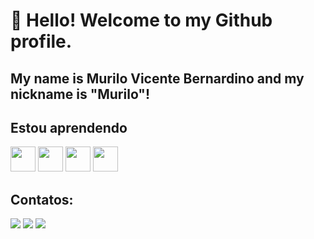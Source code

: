# 👋 Hello! Welcome to my Github profile.
## My name is Murilo Vicente Bernardino and my nickname is "Murilo"!

## Estou aprendendo

<img loading="lazy" src="https://cdn.jsdelivr.net/gh/devicons/devicon@latest/icons/javascript/javascript-original.svg" width="40" height="40"/>
<img loading="lazy" src="https://cdn.jsdelivr.net/gh/devicons/devicon@latest/icons/dotnetcore/dotnetcore-original.svg" width="40" height="40"/>
<img loading="lazy" src="https://cdn.jsdelivr.net/gh/devicons/devicon@latest/icons/csharp/csharp-original.svg" width="40" height="40"/>
<img loading="lazy" src="https://cdn.jsdelivr.net/gh/devicons/devicon@latest/icons/github/github-original-wordmark.svg" width="40" height="40"/>

## Contatos:

<div>
<a href="[https://instagram.com/seu-usuário-instagram-aqui](https://www.instagram.com/murilo_bernardino/)" target="_blank"><img loading="lazy" src="https://img.shields.io/badge/-Instagram-%23E4405F?style=for-the-badge&logo=instagram&logoColor=white" target="_blank"></a>
<a href = "mailto:murilovbernardino@icloud.com"><img loading="lazy" src="https://img.shields.io/badge/Outlook-3D85C6?style=for-the-badge&logo=outlook&logoColor=white" target="_blank"></a>
<a href="[https://www.linkedin.com/in/seu-usuário-linkedln-aqui](https://www.linkedin.com/in/murilo-vicente-bernardino-8b99ab156/)" target="_blank"><img loading="lazy" src="https://img.shields.io/badge/-LinkedIn-%230077B5?style=for-the-badge&logo=linkedin&logoColor=white" target="_blank"></a>   
</div>

         
